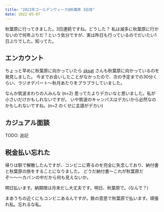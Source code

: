 ```yaml
---
title: "2022年ゴールデンウィーク@秋葉原 3日目"
date: 2022-05-07
---
```


秋葉原に行ってきました。3日連続ですね。どうした？
私は滅多に秋葉原に行かないので何年ぶりだ？という気分ですが、実は昨日も行っているのでだいたい1日ぶりでした。知ってた。

## エンカウント

ちょっと早めに秋葉原に向かっていたら [sksat](https://twitter.com/sksat_tty) さんも秋葉原に向かっているのを発見しました。
今までお会いしたことがなかったので、次の予定までの30分くらい、ラジオデパート〜秋月あたりをブラブラしていました。

なんか筑波まわりの人みんな (n=2) 思ってたよりデカいなと思いました。私が小さいだけかもしれないですが。
いや筑波のキャンパスはデカいから必然なのかもしれないですね。(n=2 のくせに主語がデカい)

## カジュアル面談

TODO: 追記

## 税金払い忘れた

帰りは駅で解散したんですが、コンビニに寄るのを完全に失念しており、納付書と秋葉原の旅をすることになりました。
どうだ納付書〜これが秋葉原だぞ〜〜〜カバンの中だから何も見えないか。

明日払います。納期限は月末だし大丈夫です。明日、秋葉原で。(なんで？)

まあうちの近くにもコンビニあるんですが。鉄の意思で秋葉原で払います。頑張れ私。忘れるな私。
